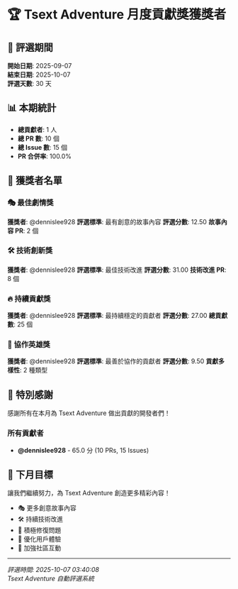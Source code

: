 # 🏆 Tsext Adventure 月度貢獻獎獲獎者

## 📅 評選期間
**開始日期**: 2025-09-07  
**結束日期**: 2025-10-07  
**評選天數**: 30 天

## 📊 本期統計
- **總貢獻者**: 1 人
- **總 PR 數**: 10 個
- **總 Issue 數**: 15 個
- **PR 合併率**: 100.0%

## 🎉 獲獎者名單

### 🎭 最佳劇情獎
**獲獎者**: @dennislee928
**評選標準**: 最有創意的故事內容
**評選分數**: 12.50
**故事內容 PR**: 2 個

### 🛠️ 技術創新獎
**獲獎者**: @dennislee928
**評選標準**: 最佳技術改進
**評選分數**: 31.00
**技術改進 PR**: 8 個

### 🔥 持續貢獻獎
**獲獎者**: @dennislee928
**評選標準**: 最持續穩定的貢獻者
**評選分數**: 27.00
**總貢獻數**: 25 個

### 🤝 協作英雄獎
**獲獎者**: @dennislee928
**評選標準**: 最善於協作的貢獻者
**評選分數**: 9.50
**貢獻多樣性**: 2 種類型

## 🙏 特別感謝

感謝所有在本月為 Tsext Adventure 做出貢獻的開發者們！

### 所有貢獻者
- **@dennislee928** - 65.0 分 (10 PRs, 15 Issues)

## 🎯 下月目標

讓我們繼續努力，為 Tsext Adventure 創造更多精彩內容！

- 🎭 更多創意故事內容
- 🛠️ 持續技術改進
- 🐛 積極修復問題
- 🎨 優化用戶體驗
- 🌟 加強社區互動

---

*評選時間: 2025-10-07 03:40:08*  
*Tsext Adventure 自動評選系統*
